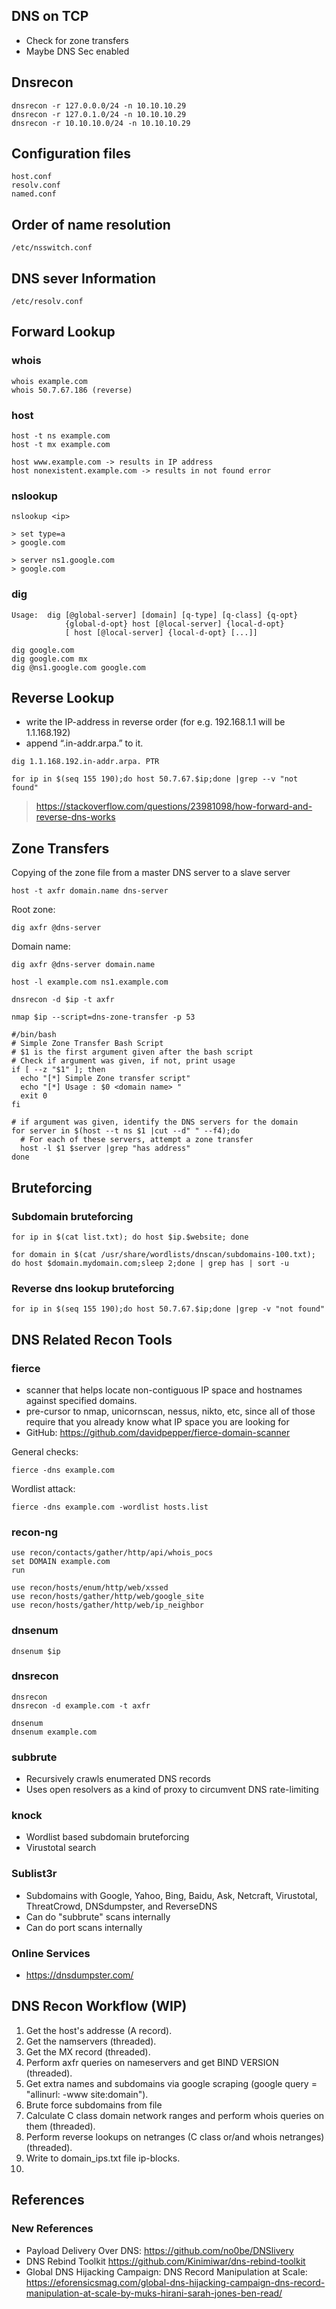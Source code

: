 ## DNS on TCP
- Check for zone transfers
- Maybe DNS Sec enabled

## Dnsrecon
```
dnsrecon -r 127.0.0.0/24 -n 10.10.10.29
dnsrecon -r 127.0.1.0/24 -n 10.10.10.29
dnsrecon -r 10.10.10.0/24 -n 10.10.10.29
```

## Configuration files
```
host.conf
resolv.conf
named.conf
```

## Order of name resolution
```
/etc/nsswitch.conf
```

## DNS sever Information
```
/etc/resolv.conf
```

## Forward Lookup

### whois
```
whois example.com
whois 50.7.67.186 (reverse)
```

### host
```
host -t ns example.com
host -t mx example.com

host www.example.com -> results in IP address
host nonexistent.example.com -> results in not found error
```

### nslookup
```
nslookup <ip>
```
```
> set type=a
> google.com

> server ns1.google.com
> google.com
```

### dig
```
Usage:  dig [@global-server] [domain] [q-type] [q-class] {q-opt}
            {global-d-opt} host [@local-server] {local-d-opt}
            [ host [@local-server] {local-d-opt} [...]]

dig google.com
dig google.com mx
dig @ns1.google.com google.com
```

## Reverse Lookup
- write the IP-address in reverse order (for e.g. 192.168.1.1 will be 1.1.168.192)
- append “.in-addr.arpa.” to it.

```
dig 1.1.168.192.in-addr.arpa. PTR
```

```
for ip in $(seq 155 190);do host 50.7.67.$ip;done |grep -­‐v "not found"
```
> https://stackoverflow.com/questions/23981098/how-forward-and-reverse-dns-works

## Zone Transfers
Copying of the zone file from a master DNS server to a slave server

```
host -t axfr domain.name dns-server
```

Root zone:
```
dig axfr @dns-server
```

Domain name:
```
dig axfr @dns-server domain.name
```
```
host -l example.com ns1.example.com
```
```
dnsrecon -d $ip -t axfr
```
```
nmap $ip --script=dns-zone-transfer -p 53
```

```
#/bin/bash
# Simple Zone Transfer Bash Script
# $1 is the first argument given after the bash script
# Check if argument was given, if not, print usage
if [ -­‐z "$1" ]; then
  echo "[*] Simple Zone transfer script"
  echo "[*] Usage : $0 <domain name> "
  exit 0
fi

# if argument was given, identify the DNS servers for the domain
for server in $(host -­‐t ns $1 |cut -­‐d" " -­‐f4);do
  # For each of these servers, attempt a zone transfer
  host -­l $1 $server |grep "has address"
done
```

## Bruteforcing

### Subdomain bruteforcing
```
for ip in $(cat list.txt); do host $ip.$website; done
```

```
for domain in $(cat /usr/share/wordlists/dnscan/subdomains-100.txt);
do host $domain.mydomain.com;sleep 2;done | grep has | sort -u
```

### Reverse dns lookup bruteforcing
```
for ip in $(seq 155 190);do host 50.7.67.$ip;done |grep -v "not found"
```

## DNS Related Recon Tools

### fierce
- scanner that helps locate non-contiguous IP space and hostnames against specified domains.
- pre-cursor to nmap, unicornscan, nessus, nikto, etc, since all of those require that you already know what IP space you are looking for
- GitHub: https://github.com/davidpepper/fierce-domain-scanner

General checks:
```
fierce -dns example.com
```

Wordlist attack:
```
fierce -dns example.com -wordlist hosts.list
```

### recon-ng
```
use recon/contacts/gather/http/api/whois_pocs
set DOMAIN example.com
run

use recon/hosts/enum/http/web/xssed
use recon/hosts/gather/http/web/google_site
use recon/hosts/gather/http/web/ip_neighbor
```

### dnsenum
```
dnsenum $ip
```

### dnsrecon
```
dnsrecon
dnsrecon ‐d example.com ‐t axfr

dnsenum
dnsenum example.com
```

### subbrute
- Recursively crawls enumerated DNS records
- Uses open resolvers as a kind of proxy to circumvent DNS rate-limiting

### knock
- Wordlist based subdomain bruteforcing
- Virustotal search

### Sublist3r
- Subdomains with Google, Yahoo, Bing, Baidu, Ask, Netcraft, Virustotal, ThreatCrowd, DNSdumpster, and ReverseDNS
- Can do "subbrute" scans internally
- Can do port scans internally

### Online Services
- https://dnsdumpster.com/

## DNS Recon Workflow (WIP)

1) Get the host's addresse (A record).
2) Get the namservers (threaded).
3) Get the MX record (threaded).
4) Perform axfr queries on nameservers and get BIND VERSION (threaded).
5) Get extra names and subdomains via google scraping (google query = "allinurl: -www site:domain").
6) Brute force subdomains from file
7) Calculate C class domain network ranges and perform whois queries on them (threaded).
8) Perform reverse lookups on netranges (C class or/and whois netranges) (threaded).
9) Write to domain_ips.txt file ip-blocks.
10)

## References

### New References
- Payload Delivery Over DNS: https://github.com/no0be/DNSlivery
- DNS Rebind Toolkit https://github.com/Kinimiwar/dns-rebind-toolkit
- Global DNS Hijacking Campaign: DNS Record Manipulation at Scale: https://eforensicsmag.com/global-dns-hijacking-campaign-dns-record-manipulation-at-scale-by-muks-hirani-sarah-jones-ben-read/
